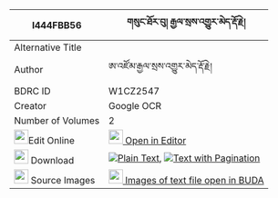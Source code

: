 |I444FBB56|གསུང་ཐོར་བུ། རྒྱལ་སྲས་འགྱུར་མེད་རྡོ་རྗེ། 
| --- | --- 
|Alternative Title |
|Author| ཨ་འཛོམ་རྒྱལ་སྲས་འགྱུར་མེད་རྡོ་རྗེ།
|BDRC ID | W1CZ2547
|Creator | Google OCR
|Number of Volumes| 2
|<img width="25" src="https://img.icons8.com/color/25/000000/edit-property.png">Edit Online| [<img width="25" src="https://avatars.githubusercontent.com/u/45091458?s=200&v=4"> Open in Editor](http://editor.openpecha.org/I444FBB56)
|<img width="25" src="https://img.icons8.com/fluent/48/000000/download-2.png"/>  Download | [![](https://img.icons8.com/color/20/000000/txt.png)Plain Text](https://github.com/Openpecha/I444FBB56/releases/download/v1/sung_torbu_gyalse_gyurme_dorje_plain_I444FBB56.zip), [![](https://img.icons8.com/color/20/000000/txt.png)Text with Pagination](https://github.com/Openpecha/I444FBB56/releases/download/v1/sung_torbu_gyalse_gyurme_dorje_pages_I444FBB56.zip)
|<img width="25" src="https://img.icons8.com/plasticine/100/000000/pictures-folder.png"/>  Source Images | [<img width="25" src="https://library.bdrc.io/icons/BUDA-small.svg"> Images of text file open in BUDA](https://library.bdrc.io/show/bdr:W1CZ2547)